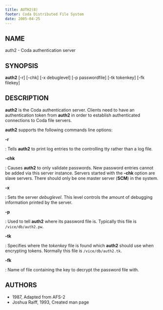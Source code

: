 ```yaml
---
title: AUTH2(8)
footer: Coda Distributed File System
date: 2005-04-25
---
```


## NAME

auth2 - Coda authentication server

## SYNOPSIS

**auth2** \[-r] \[-chk] \[-x debuglevel] \[-p passwordfile] \[-tk tokenkey]
\[-fk filekey]

## DESCRIPTION

**auth2** is the Coda authentication server. Clients need to have an
authentication token from **auth2** in order to establish authenticated
connections to Coda file servers.

**auth2** supports the following commands line options:

**-r**

:   Tells **auth2** to print log entries to the controlling tty rather
    than a log file.

**-chk**

:   Causes **auth2** to only validate passwords. New password entries
    cannot be added via this server instance. Servers started with the
    **-chk** option are slave servers. There should only be one master
    server (**SCM**) in the system.

**-x**

:   Sets the server *debuglevel*. This level controls the amount of
    debugging information printed by the server.

**-p**

:   Used to tell **auth2** where its password file is. Typically this
    file is `/vice/db/auth2.pw`.

**-tk**

:   Specifies where the *tokenkey* file is found which **auth2** should
    use when encrypting tokens. Normally this file is `/vice/db/auth2.tk`.

**-fk**

:   Name of file containing the key to decrypt the password file with.

## AUTHORS

- 1987, Adapted from AFS-2
- Joshua Raiff, 1993, Created man page
